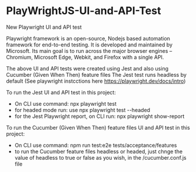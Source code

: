 # PlayWrightJS-UI-and-API-Test
New Playwright UI and API test

Playwright framework is an open-source, Nodejs based automation framework for end-to-end testing. It is developed and maintained by Microsoft. Its main goal is to run across the major browser engines – Chromium, Microsoft Edge, Webkit, and Firefox with a single API.

The above UI and API tests were created using Jest and also using Cucumber (Given When Then) feature files
The Jest test runs headless by default (See playwright instcctions here https://playwright.dev/docs/intro)

To run the Jest UI and API test in this project:
 - On CLI use command: npx playwright test 
 - for headed mode run: use npx playwright test --headed
 - for the Jest Playwright report, on CLI run: npx playwright show-report
 
To run the Cucumber (Given When Then) feature files UI and API test in this project:
 - On CLI use command: npm run test:e2e tests/acceptance/features 
 - to run the Cucumber feature files headless or headed, just chnge the value of headless to true or false as you wish, in the /cucumber.conf.js file 
